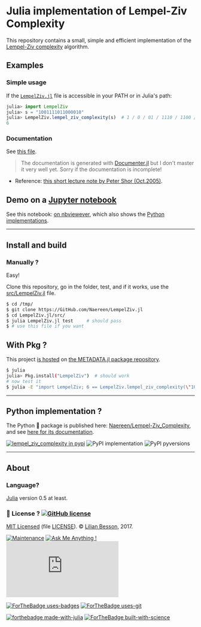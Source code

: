 # Julia implementation of Lempel-Ziv Complexity

This repository contains a small, simple and efficient implementation of the [Lempel-Ziv complexity](https://en.wikipedia.org/wiki/LempelZiv.jl) algorithm.

## Examples
### Simple usage
If the [`LempelZiv.jl`](src/LempelZiv.jl) file is accessible in your PATH or in Julia's path:

```julia
julia> import LempelZiv
julia> s = "1001111011000010"
julia> LempelZiv.lempel_ziv_complexity(s)  # 1 / 0 / 01 / 1110 / 1100 / 0010
6
```

### Documentation
See [this file](https://naereen.github.io/LempelZiv.jl/docs/index.html).

> The documentation is generated with [Documenter.jl](https://github.com/JuliaDocs/Documenter.jl) but I don't master it very well yet.
> Sorry if the documentation is incomplete!

- Reference: [this short lecture note by Peter Shor (Oct.2005)](https://math.mit.edu/~shor/PAM/lempel_ziv_notes.pdf).

## Demo on a [Jupyter notebook](https://www.Jupyter.org/)
See this notebook: [on nbviewever](https://nbviewer.jupyter.org/github/Naereen/LempelZiv.jl/blob/master/Short_study_of_the_Lempel-Ziv_Complexity.ipynb), which also shows the [Python implementations](https://github.com/Naereen/Lempel-Ziv_Complexity).

----

## Install and build
### Manually ?
Easy!

Clone this repository, go in the folder, test, and if it works, use the [src/LempelZiv.jl](src/LempelZiv.jl) file.

```bash
$ cd /tmp/
$ git clone https://GitHub.com/Naereen/LempelZiv.jl
$ cd LempelZiv.jl/src/
$ julia LempelZiv.jl test     # should pass
$ # use this file if you want
```

## With Pkg ?
This project [is hosted](https://github.com/Naereen/LempelZiv.jl/issues/1) on [the METADATA.jl package repository](https://pkg.julialang.org/LempelZiv.jl/).

```bash
$ julia
julia> Pkg.install("LempelZiv")  # should work
# now test it
$ julia -E "import LempelZiv; 6 == LempelZiv.lempel_ziv_complexity(\"1001111011000010\")"  # test
```

----

## Python implementation ?

The Python :snake: package is published here: [Naereen/Lempel-Ziv_Complexity](https://github.com/Naereen/Lempel-Ziv_Complexity),
and see [here for its documentation](https://naereen.github.io/Lempel-Ziv_Complexity/docs/index.html).

[![lempel_ziv_complexity in pypi](https://img.shields.io/pypi/v/lempel_ziv_complexity.svg)](https://pypi.org/project/LempelZiv.jl/)
![PyPI implementation](https://img.shields.io/pypi/implementation/lempel_ziv_complexity.svg)
![PyPI pyversions](https://img.shields.io/pypi/pyversions/lempel_ziv_complexity.svg)

----

## About
### Language?
[Julia](https://www.julialang.org/) version 0.5 at least.

### :scroll: License ? [![GitHub license](https://img.shields.io/github/license/Naereen/LempelZiv.jl.svg)](https://github.com/Naereen/badges/blob/master/LICENSE)
[MIT Licensed](https://lbesson.mit-license.org/) (file [LICENSE](LICENSE)).
© [Lilian Besson](https://GitHub.com/Naereen), 2017.

[![Maintenance](https://img.shields.io/badge/Maintained%3F-yes-green.svg)](https://GitHub.com/Naereen/LempelZiv.jl/graphs/commit-activity)
[![Ask Me Anything !](https://img.shields.io/badge/Ask%20me-anything-1abc9c.svg)](https://GitHub.com/Naereen/ama)
[![Analytics](https://ga-beacon.appspot.com/UA-38514290-17/github.com/Naereen/LempelZiv.jl/README.md?pixel)](https://GitHub.com/Naereen/LempelZiv.jl/)

[![ForTheBadge uses-badges](http://ForTheBadge.com/images/badges/uses-badges.svg)](http://ForTheBadge.com)
[![ForTheBadge uses-git](http://ForTheBadge.com/images/badges/uses-git.svg)](https://GitHub.com/)

[![forthebadge made-with-julia](http://ForTheBadge.com/images/badges/made-with-julia.svg)](https://www.julialang.org/)
[![ForTheBadge built-with-science](http://ForTheBadge.com/images/badges/built-with-science.svg)](https://GitHub.com/Naereen/)
